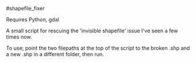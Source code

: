 #shapefile_fixer

Requires Python, gdal

A small script for rescuing the 'invisible shapefile' issue I've seen a few times now.

To use; point the two filepaths at the top of the script to the broken .shp and a new .shp in a different folder,
then run.
